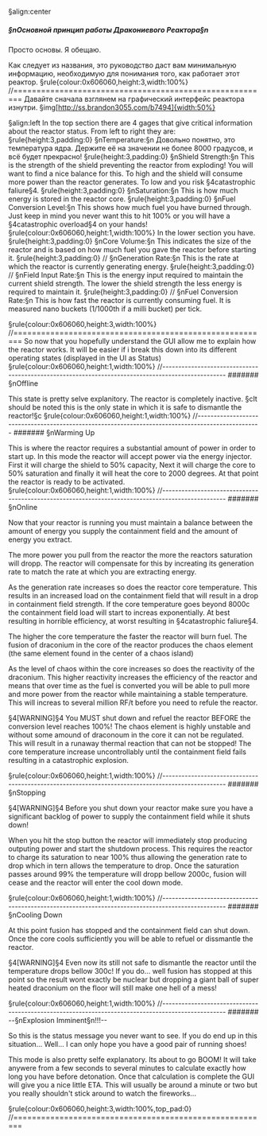 §align:center
##### §nОсновной принцип работы Дракониевого Реактора§n
Просто основы. Я обещаю.

Как следует из названия, это руководство даст вам минимальную информацию, необходимую для понимания того, как работает этот реактор.
§rule{colour:0x606060,height:3,width:100%}
//========================================================
Давайте сначала взглянем на графический интерфейс реактора изнутри.
§img[http://ss.brandon3055.com/b7494]{width:50%}

§align:left
In the top section there are 4 gages that give critical information about the reactor status. From left to right they are: 
§rule{height:3,padding:0}
§nTemperature:§n Довольно понятно, это температура ядра. Держите её на значении не более 8000 градусов, и всё будет прекрасно!
§rule{height:3,padding:0}
§nShield Strength:§n This is the strength of the shield preventing the reactor from exploding! You will want to find a nice balance for this. To high and the shield will consume more power than the reactor generates. To low and you risk §4catastrophic faliure§4.
§rule{height:3,padding:0}
§nSaturation:§n This is how much energy is stored in the reactor core.
§rule{height:3,padding:0}
§nFuel Conversion Level:§n This shows how much fuel you have burned through. Just keep in mind you never want this to hit 100% or you will have a §4catastrophic overload§4 on your hands!
§rule{colour:0x606060,height:1,width:100%}
In the lower section you have.
§rule{height:3,padding:0}
§nCore Volume:§n This indicates the size of the reactor and is based on how much fuel you gave the reactor before starting it. 
§rule{height:3,padding:0}
//
§nGeneration Rate:§n This is the rate at which the reactor is currently generating energy.
§rule{height:3,padding:0}
//
§nField Input Rate:§n This is the energy input required to maintain the current shield strength. The lower the shield strength the less energy is required to maintain it.
§rule{height:3,padding:0}
//
§nFuel Conversion Rate:§n This is how fast the reactor is currently consuming fuel. It is measured nano buckets (1/1000th if a milli bucket) per tick.

§rule{colour:0x606060,height:3,width:100%}
//========================================================
So now that you hopefully understand the GUI allow me to explain how the reactor works. It will be easier if i break this down into its different operating states (displayed in the UI as Status)
§rule{colour:0x606060,height:1,width:100%}
//--------------------------------------------------------------------------------------------------
####### §nOffline

This state is pretty selve explanitory. The reactor is completely inactive. §cIt should be noted this is the only state in which it is safe to dismantle the reactor!§c
§rule{colour:0x606060,height:1,width:100%}
//--------------------------------------------------------------------------------------------------
####### §nWarming Up

This is where the reactor requires a substantial amount of power in order to start up. In this mode the reactor will accept power via the energy injector. First it will charge the shield to 50% capacity, Next it will charge the core to 50% saturation and finally it will heat the core to 2000 degrees. At that point the reactor is ready to be activated.
§rule{colour:0x606060,height:1,width:100%}
//--------------------------------------------------------------------------------------------------
####### §nOnline

Now that your reactor is running you must maintain a balance between the amount of energy you supply the containment field and the amount of energy you extract.

The more power you pull from the reactor the more the reactors saturation will dropp. The reactor will compensate for this by increating its generation rate to match the rate at which you are extracting energy.

As the generation rate increases so does the reactor core temperature. This results in an increased load on the containment field that will result in a drop in containment field strength. If the core temperature goes beyond 8000c the containment field load will start to increas exponentially. At best resulting in horrible efficiency, at worst resulting in §4catastrophic faliure§4.

The higher the core temperature the faster the reactor will burn fuel. The fusion of draconium in the core of the reactor produces the chaos element (the same element found in the center of a chaos island) 

As the level of chaos within the core increases so does the reactivity of the draconium. This higher reactivity increases the efficiency of the reactor and means that over time as the fuel is converted you will be able to pull more and more power from the reactor while maintaining a stable temperature. This will increas to several million RF/t before you need to refule the reactor.

§4[WARNING]§4 You MUST shut down and refuel the reactor BEFORE the conversion level reaches 100%! The chaos element is highly unstable and without some amound of draconoum in the core it can not be regulated. This will result in a runaway thermal reaction that can not be stopped! The core temperature increase uncontrollably until the containment field fails resulting in a catastrophic explosion.

§rule{colour:0x606060,height:1,width:100%}
//-------------------------------------------------------------------------------------------------- 
####### §nStopping

§4[WARNING]§4 Before you shut down your reactor make sure you have a significant backlog of power to supply the containment field while it shuts down!

When you hit the stop button the reactor will immediately stop producing outputing power and start the shutdown process. This requires the reactor to charge its saturation to near 100% thus allowing the generation rate to drop which in tern allows the temperature to drop. Once the saturation passes around 99% the temperature will dropp bellow 2000c, fusion will cease and the reactor will enter the cool down mode. 

§rule{colour:0x606060,height:1,width:100%}
//-------------------------------------------------------------------------------------------------- 
####### §nCooling Down

At this point fusion has stopped and the containment field can shut down. Once the core cools sufficiently you will be able to refuel or dissmantle the reactor.

§4[WARNING]§4 Even now its still not safe to dismantle the reactor until the temperature drops bellow 300c! If you do... well fusion has stopped at this point so the result wont exactly be nuclear but dropping a giant ball of super heated draconium on the floor will still make one hell of a mess!

§rule{colour:0x606060,height:1,width:100%}
//-------------------------------------------------------------------------------------------------- 
####### --§nExplosion Imminent§n!!!--

So this is the status message you never want to see. If you do end up in this situation... Well... I can only hope you have a good pair of running shoes!

This mode is also pretty selfe explanatory. Its about to go BOOM! It will take anywere from a few seconds to several minutes to calculate exactly how long you have before detonation. Once that calculation is complete the GUI will give you a nice little ETA. This will usually be around a minute or two but you really shouldn't stick around to watch the fireworks...

§rule{colour:0x606060,height:3,width:100%,top_pad:0}
//========================================================

